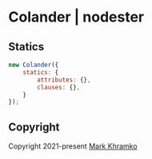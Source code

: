 # Colander | nodester


## Statics

```js
new Colander({
	statics: {
		attributes: {},
		clauses: {},
	}
});
```

## Copyright
Copyright 2021-present [Mark Khramko](https://github.com/MarkKhramko)
